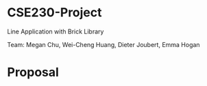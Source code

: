 # CSE230-Project
Line Application with Brick Library

Team: Megan Chu, Wei-Cheng Huang, Dieter Joubert, Emma Hogan

# Proposal



